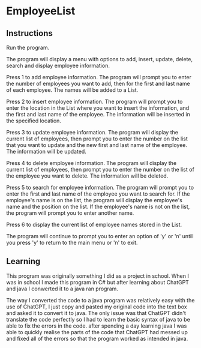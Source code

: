 # EmployeeList


## Instructions
Run the program.

The program will display a menu with options to add, insert, update, delete, search and display employee information.

Press 1 to add employee information. The program will prompt you to enter the number of employees you want to add, then for the first and last name of each employee. The names will be added to a List.

Press 2 to insert employee information. The program will prompt you to enter the location in the List where you want to insert the information, and the first and last name of the employee. The information will be inserted in the specified location.

Press 3 to update employee information. The program will display the current list of employees, then prompt you to enter the number on the list that you want to update and the new first and last name of the employee. The information will be updated.

Press 4 to delete employee information. The program will display the current list of employees, then prompt you to enter the number on the list of the employee you want to delete. The information will be deleted.

Press 5 to search for employee information. The program will prompt you to enter the first and last name of the employee you want to search for. If the employee's name is on the list, the program will display the employee's name and the position on the list. If the employee's name is not on the list, the program will prompt you to enter another name.

Press 6 to display the current list of employee names stored in the List.

The program will continue to prompt you to enter an option of 'y' or 'n' until you press 'y' to return to the main menu or 'n' to exit.


## Learning
This program was originally something I did as a project in school. When I was in school I made this program in C# but after learning about ChatGPT and java I conwerted it to a java ran program.

The way I converted the code to a java program was relatively easy with the use of ChatGPT, I just copy and pasted my original code into the text box and asked it to convert it to java. The only issue was that ChatGPT didn't translate the code perfectly so I had to learn the basic syntax of java to be able to fix the errors in the code. after spending a day learning java I was able to quickly realise the parts of the code that ChatGPT had messed up and fixed all of the errors so that the program worked as intended in java. 
